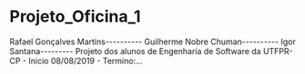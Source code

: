 # Projeto_Oficina_1
Rafael Gonçalves Martins----------
Guilherme Nobre Chuman----------
Igor Santana---------
Projeto dos alunos de Engenharia de Software da UTFPR-CP - Inicio 08/08/2019 - Termino:...
